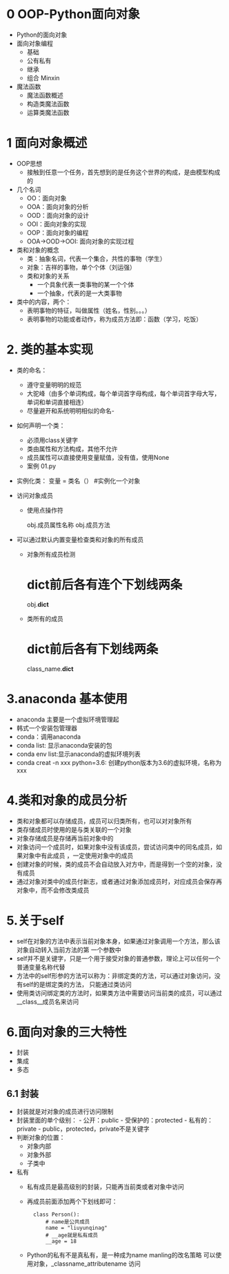 # 0 OOP-Python面向对象
- Python的面向对象
- 面向对象编程
    - 基础
    - 公有私有
    - 继承
    - 组合 Minxin
- 魔法函数
    - 魔法函数概述
    - 构造类魔法函数
    - 运算类魔法函数
    
# 1 面向对象概述
- OOP思想
    - 接触到任意一个任务，首先想到的是任务这个世界的构成，是由模型构成的
- 几个名词
    - OO：面向对象
    - OOA：面向对象的分析
    - OOD：面向对象的设计
    - OOI：面向对象的实现
    - OOP：面向对象的编程
    - OOA->OOD->OOI: 面向对象的实现过程
- 类和对象的概念
    - 类：抽象名词，代表一个集合，共性的事物（学生）
    - 对象：吉祥的事物，单个个体（刘运强）
    - 类和对象的关系
        - 一个具象代表一类事物的某一个个体
        - 一个抽象，代表的是一大类事物
- 类中的内容，两个：
    - 表明事物的特征，叫做属性（姓名，性别。。。）
    - 表明事物的功能或者动作，称为成员方法即：函数（学习，吃饭）

# 2. 类的基本实现
- 类的命名：
    - 遵守变量明明的规范
    - 大驼峰（由多个单词构成，每个单词首字母构成，每个单词首字母大写，单词和单词直接相连）
    - 尽量避开和系统明明相似的命名-
- 如何声明一个类：
    - 必须用class关键字
    - 类由属性和方法构成，其他不允许
    - 成员属性可以直接使用变量赋值，没有值，使用None
    - 案例 01.py
- 实例化类：
    变量 = 类名（） #实例化一个对象
- 访问对象成员
    - 使用点操作符
    
        obj.成员属性名称
        obj.成员方法
        
- 可以通过默认内置变量检查类和对象的所有成员
    - 对象所有成员检测
    
        # dict前后各有连个下划线两条
        obj.__dict__
    - 类所有的成员
        # dict前后各有下划线两条
        class_name.__dict__
        
# 3.anaconda 基本使用
- anaconda 主要是一个虚拟环境管理起
- 韩式一个安装包管理器
- conda：调用anaconda
- conda list: 显示anaconda安装的包
- conda env list:显示anaconda的虚拟环境列表
- conda creat -n xxx python=3.6: 创建python版本为3.6的虚拟环境，名称为xxx

# 4.类和对象的成员分析
- 类和对象都可以存储成员，成员可以归类所有，也可以对对象所有
- 类存储成员时使用的是与类关联的一个对象
- 对象存储成员是存储再当前对象中的
- 对象访问一个成员时，如果对象中没有该成员，尝试访问类中的同名成员，如果对象中有此成员
  ，一定使用对象中的成员
- 创建对象的时候，类的成员不会自动放入对方中，而是得到一个空的对象，没有成员
- 通过对象对类中的成员付新志，或者通过对象添加成员时，对应成员会保存再对象中，而不会修改类成员

# 5.关于self
- self在对象的方法中表示当前对象本身，如果通过对象调用一个方法，那么该对象自动转入当前方法的第
  一个参数中
- self并不是关键字，只是一个用于接受对象的普通参数，理论上可以任何一个普通变量名称代替
- 方法中的self形参的方法可以称为：非绑定类的方法，可以通过对象访问，没有self的是绑定类的方法，
  只能通过类访问
- 使用类访问绑定类的方法时，如果类方法中需要访问当前类的成员，可以通过__class__成员名来访问

# 6.面向对象的三大特性
- 封装
- 集成
- 多态

## 6.1 封装
- 封装就是对对象的成员进行访问限制
- 封装里面的单个级别：
        - 公开：public
        - 受保护的：protected
        - 私有的：private
        - public，protected，private不是关键字
- 判断对象的位置：
    - 对象内部
    - 对象外部
    - 子类中
- 私有
    - 私有成员是最高级别的封装，只能再当前类或者对象中访问
    - 再成员前面添加两个下划线即可：
    
            class Person():
                # name是公共成员
                name = "liuyunqinag"
                # __age就是私有成员
                __age = 18
    - Python的私有不是真私有，是一种成为name manling的改名策略
    可以使用对象，_classname_attributename 访问
